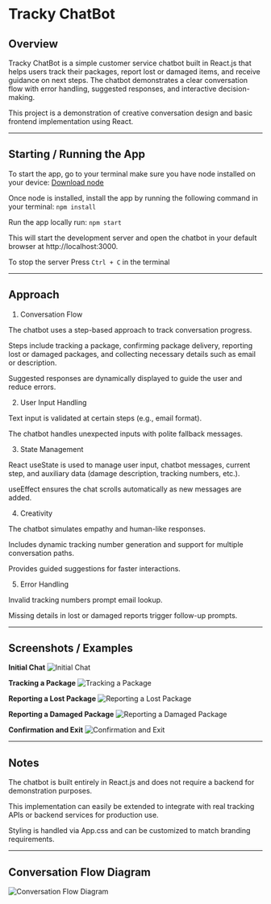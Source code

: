 # Tracky ChatBot
## Overview

Tracky ChatBot is a simple customer service chatbot built in React.js that helps users track their packages, report lost or damaged items, and receive guidance on next steps. The chatbot demonstrates a clear conversation flow with error handling, suggested responses, and interactive decision-making.

This project is a demonstration of creative conversation design and basic frontend implementation using React.

---

## Starting / Running the App

To start the app, go to your terminal make sure you have node installed on your device: [Download node](https://docs.npmjs.com/downloading-and-installing-node-js-and-npm)

Once node is installed, install the app by running the following command in your terminal:
```npm install ```

Run the app locally run: 
```npm start```

This will start the development server and open the chatbot in your default browser at http://localhost:3000.


To stop the server Press ```Ctrl + C``` in the terminal 


---

## Approach

1. Conversation Flow

The chatbot uses a step-based approach to track conversation progress.

Steps include tracking a package, confirming package delivery, reporting lost or damaged packages, and collecting necessary details such as email or description.

Suggested responses are dynamically displayed to guide the user and reduce errors.

2. User Input Handling

Text input is validated at certain steps (e.g., email format).

The chatbot handles unexpected inputs with polite fallback messages.

3. State Management

React useState is used to manage user input, chatbot messages, current step, and auxiliary data (damage description, tracking numbers, etc.).

useEffect ensures the chat scrolls automatically as new messages are added.

4. Creativity

The chatbot simulates empathy and human-like responses.

Includes dynamic tracking number generation and support for multiple conversation paths.

Provides guided suggestions for faster interactions.

5. Error Handling

Invalid tracking numbers prompt email lookup.

Missing details in lost or damaged reports trigger follow-up prompts.

---

## Screenshots / Examples

**Initial Chat**
![Initial Chat](src/readme_img/initialChat.png)

**Tracking a Package**
![Tracking a Package](src/readme_img/trackingPackage.png)

**Reporting a Lost Package**
![Reporting a Lost Package](src/readme_img/lostPackage.png)

**Reporting a Damaged Package**
![Reporting a Damaged Package](src/readme_img/damagedPackage.png)

**Confirmation and Exit**
![Confirmation and Exit](src/readme_img/confirmationExit.png)


---

## Notes

The chatbot is built entirely in React.js and does not require a backend for demonstration purposes.

This implementation can easily be extended to integrate with real tracking APIs or backend services for production use.

Styling is handled via App.css and can be customized to match branding requirements.


---

## Conversation Flow Diagram

![Conversation Flow Diagram](src/readme_img/chatbot_decision_tree.png)


